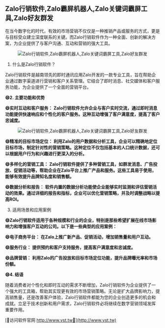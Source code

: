 ## **Zalo行销软件,Zalo霸屏机器人,Zalo关键词霸屏工具,Zalo好友群发**

在当今数字化的时代，有效的市场营销不仅仅是一种推销产品或服务的方式，更是与目标受众建立深度联系的关键。而Zalo行销软件作为一种全面、创新的解决方案，为企业提供了与客户沟通、互动和营销的强大工具。

 <center><img src="https://vst.tw/MP4/tuiguang/png/8.png" alt="Zalo行销软件,Zalo霸屏机器人,Zalo关键词霸屏工具,Zalo好友群发"></center>

1. 什么是Zalo行销软件？

Zalo行销软件是越南领先的即时通讯应用Zalo开发的一款专业工具，旨在帮助企业通过数字渠道进行营销和客户关系管理。它结合了即时消息、社交媒体和客户服务功能，为企业提供了一个全面的营销平台。

**😄2. 主要功能和优势**

**😄实时互动和客户服务： Zalo行销软件允许企业与客户实时交流，通过即时消息功能提供快速响应和个性化的客户服务。这种互动增强了客户满意度，提高了客户忠诚度。**

 <center><img src="https://vst.tw/MP4/tuiguang/png/4.png" alt="Zalo行销软件,Zalo霸屏机器人,Zalo关键词霸屏工具,Zalo好友群发"></center>

**😄精准的目标市场定位： 利用Zalo的用户数据和分析工具，企业可以精确地定位目标市场，制定针对性的营销策略。这种定位不仅包括基本的人口统计数据，还可以根据用户行为和兴趣进行更深入的分析。**

**😄多样化的营销工具： Zalo行销软件提供了多种营销工具，如群发消息、广告投放、促销活动等，帮助企业在Zalo平台上推广产品和服务。这些工具易于使用，能够有效提升品牌知名度和销售额。**

**😄数据分析和报告： 软件内置的数据分析功能使企业能够实时监测和评估营销活动的效果。通过详细的报告和指标，企业可以优化营销策略，并及时调整战略以提高ROI。**

3. 适用场景和应用案例

**😄Zalo行销软件适用于各种规模和行业的企业，特别是那些希望扩展在线市场影响力和增强客户互动的公司。以下是一些典型的应用案例：**

**😄电子商务平台： 在Zalo上推广新产品、促销活动，增加销售量和用户互动。**

**😄服务行业： 提供预约和客户支持服务，提高客户满意度和忠诚度。**

**😄品牌营销： 利用Zalo的广告投放和目标市场定位功能，提升品牌曝光率和市场份额。**

**😄4. 结语**

随着消费者对个性化和即时互动的需求不断增加，Zalo行销软件为企业提供了一个强大的工具箱，帮助其实现更有效的市场营销策略。无论是扩大品牌影响力，提高销售量，还是改善客户体验，Zalo行销软件都能为您的企业创造更多的机会和成就。立足于技术创新和用户需求，Zalo行销软件必将继续在数字营销领域发挥重要作用。


[👻访问软件官网 http://www.vst.tw👻](http://www.vst.tw)
